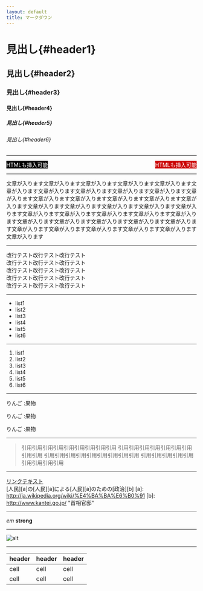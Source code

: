 ```yaml
---
layout: default
title: マークダウン
---
```


# 見出し{#header1}
## 見出し{#header2}
### 見出し{#header3}
#### 見出し{#header4}
##### 見出し{#header5}
###### 見出し{#header6}

---

<div style="overflow:hidden;_zoom:1;">
	<div style="float:left;background:#000;color:#fff;">HTMLも挿入可能</div>
	<div style="float:right;background:#c00;color:#fff;">HTMLも挿入可能</div>
</div>

---

文章が入ります文章が入ります文章が入ります文章が入ります文章が入ります文章が入ります文章が入ります文章が入ります文章が入ります文章が入ります文章が入ります文章が入ります文章が入ります文章が入ります文章が入ります文章が入ります文章が入ります文章が入ります文章が入ります文章が入ります文章が入ります文章が入ります文章が入ります文章が入ります文章が入ります文章が入ります文章が入ります文章が入ります文章が入ります文章が入ります文章が入ります文章が入ります文章が入ります文章が入ります文章が入ります文章が入ります文章が入ります

---

改行テスト改行テスト改行テスト  
改行テスト改行テスト改行テスト  
改行テスト改行テスト改行テスト  
改行テスト改行テスト改行テスト  
改行テスト改行テスト改行テスト

---

* list1
* list2
* list3
* list4
* list5
* list6

---

1. list1
2. list2
3. list3
4. list4
5. list5
6. list6

---

りんご
:果物

りんご
:果物

りんご
:果物

---

> 引用引用引用引用引用引用引用引用引用
> 引用引用引用引用引用引用引用引用引用
> 引用引用引用引用引用引用引用引用引用
> 引用引用引用引用引用引用引用引用引用

---

[リンクテキスト](url 'タイトル')  
[人民][a]の[人民][a]による[人民][a]のための[政治][b]
[a]: http://ja.wikipedia.org/wiki/%E4%BA%BA%E6%B0%91
[b]: http://www.kantei.go.jp/ "首相官邸"

---

*em*
**strong**

---

![alt](http://placekitten.com/200/300 'title')

---

| header | header | header |
| ------ | ------ | ------ |
| cell | cell | cell |
| cell | cell | cell |
